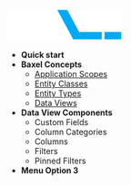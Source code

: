 ![enter image description here](https://raw.githubusercontent.com/BaxelSystems/user-docs/master/img/BAXEL-logo-dark-200.png)
* **Quick start**
* **Baxel Concepts**
  * [Application Scopes](README.md)
  * [Entity Classes](Entity-Classes.md)
  * [Entity Types](README.md)
  * [Data Views](README.md)
* **Data View Components**
  * Custom Fields
  * Column Categories
  * Columns
  * Filters
  * Pinned Filters
* **Menu Option 3**
<!--stackedit_data:
eyJoaXN0b3J5IjpbMTI4NzA3ODIzNywxNDEzMTU3ODAsMjEzMz
IzOTUwMiwtODMwMTczNjQ3LDIxMzMyMzk1MDIsLTc5NTMzMjIy
Niw4NjcyMTIzNDMsLTIxNDAyNTI1NDAsMTcyNTk3OTA3NiwtNj
cyMjM5MTc4LDEyNjY5Mzk5MDBdfQ==
-->